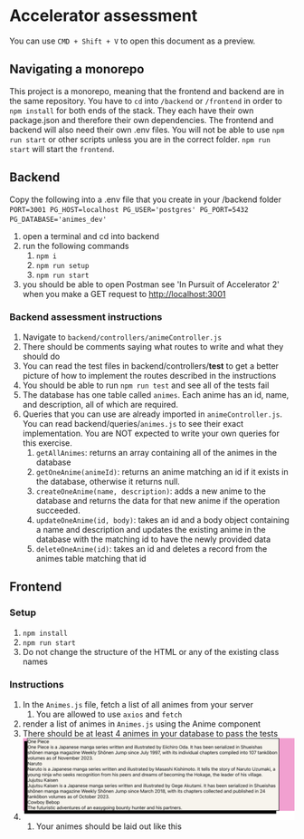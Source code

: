 # Accelerator assessment

You can use `CMD + Shift + V` to open this document as a preview.

## Navigating a monorepo

This project is a monorepo, meaning that the frontend and backend are in the same repository. You have to `cd` into `/backend` or `/frontend` in order to `npm install` for both ends of the stack. They each have their own package.json and therefore their own dependencies. The frontend and backend will also need their own .env files. You will not be able to use `npm run start` or other scripts unless you are in the correct folder. `npm run start` will start the `frontend`.

## Backend

Copy the following into a .env file that you create in your /backend folder
`PORT=3001
PG_HOST=localhost
PG_USER='postgres'
PG_PORT=5432
PG_DATABASE='animes_dev'`

1. open a terminal and cd into backend
2. run the following commands
   1. `npm i`
   2. `npm run setup`
   3. `npm run start`
3. you should be able to open Postman see 'In Pursuit of Accelerator 2' when you make a GET request to [http://localhost:3001](http://localhost:3001)

### Backend assessment instructions

1. Navigate to `backend/controllers/animeController.js`
2. There should be comments saying what routes to write and what they should do
3. You can read the test files in backend/controllers/__test__ to get a better picture of how to implement the routes described in the instructions
4. You should be able to run `npm run test` and see all of the tests fail
5. The database has one table called `animes`. Each anime has an id, name, and description, all of which are required.
6. Queries that you can use are already imported in `animeController.js`. You can read backend/queries/`animes.js` to see their exact implementation. You are NOT expected to write your own queries for this exercise.
   1. `getAllAnimes`: returns an array containing all of the animes in the database
   2. `getOneAnime(animeId)`: returns an anime matching an id if it exists in the database, otherwise it returns null.
   3. `createOneAnime(name, description)`: adds a new anime to the database and returns the data for that new anime if the operation succeeded.
   4. `updateOneAnime(id, body)`: takes an id and a body object containing a name and description and updates the existing anime in the database with the matching id to have the newly provided data
   5. `deleteOneAnime(id)`: takes an id and deletes a record from the animes table matching that id

## Frontend

### Setup

1. `npm install`
2. `npm run start`
3. Do not change the structure of the HTML or any of the existing class names

### Instructions

1. In the `Animes.js` file, fetch a list of all animes from your server
   1. You are allowed to use `axios` and `fetch`
2. render a list of animes in `Animes.js` using the Anime component
3. There should be at least 4 animes in your database to pass the tests
4. ![How your UI should look](./ui.png "How your UI should look")
   1. Your animes should be laid out like this
